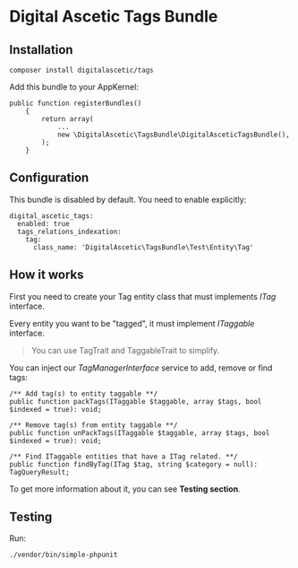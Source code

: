 Digital Ascetic Tags Bundle
=======

## Installation

```
composer install digitalascetic/tags
```

Add this bundle to your AppKernel:

```
public function registerBundles()
    {
        return array(
            ...
            new \DigitalAscetic\TagsBundle\DigitalAsceticTagsBundle(),
        );
    }
```

## Configuration

This bundle is disabled by default. You need to enable explicitly:

```
digital_ascetic_tags:
  enabled: true
  tags_relations_indexation:
    tag:
      class_name: 'DigitalAscetic\TagsBundle\Test\Entity\Tag'
```

## How it works

First you need to create your Tag entity class that must implements _ITag_ interface.

Every entity you want to be "tagged", it must implement _ITaggable_ interface.

> You can use TagTrait and TaggableTrait to simplify.

You can inject our _TagManagerInterface_ service to add, remove or find tags:

```
/** Add tag(s) to entity taggable **/
public function packTags(ITaggable $taggable, array $tags, bool $indexed = true): void;

/** Remove tag(s) from entity taggable **/
public function unPackTags(ITaggable $taggable, array $tags, bool $indexed = true): void;

/** Find ITaggable entities that have a ITag related. **/
public function findByTag(ITag $tag, string $category = null): TagQueryResult;
```


To get more information about it, you can see __Testing section__.

## Testing

Run:

```
./vendor/bin/simple-phpunit
```